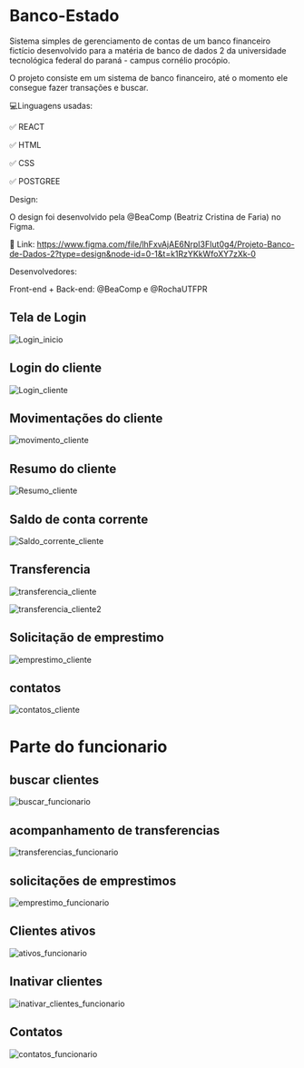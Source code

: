 # Banco-Estado

Sistema simples de gerenciamento de contas de um banco financeiro fictício desenvolvido para a matéria de banco de dados 2 da universidade tecnológica federal do paraná - campus cornélio procópio.

O projeto consiste em um sistema de banco financeiro, até o momento ele consegue fazer transações e buscar.

💻Linguagens usadas:

✅ REACT

✅ HTML

✅ CSS

✅ POSTGREE

Design:

O design foi desenvolvido pela @BeaComp (Beatriz Cristina de Faria) no Figma.

🔗 Link: https://www.figma.com/file/lhFxvAjAE6NrpI3FIut0g4/Projeto-Banco-de-Dados-2?type=design&node-id=0-1&t=k1RzYKkWfoXY7zXk-0

Desenvolvedores:

Front-end + Back-end: @BeaComp e @RochaUTFPR

## Tela de Login

![Login_inicio](https://github.com/RochaUTFPR/Banco-Estado/assets/108278327/a4c5f750-f10c-41a1-9c5d-9550d61785a4)

## Login do cliente

![Login_cliente](https://github.com/RochaUTFPR/Banco-Estado/assets/108278327/f661ba4f-45c9-4a6a-a80b-0f2f6637838e)

## Movimentações do cliente

![movimento_cliente](https://github.com/RochaUTFPR/Banco-Estado/assets/108278327/b953522f-7e3d-4bdc-93c6-fe8d96f6cc0c)

## Resumo do cliente

![Resumo_cliente](https://github.com/RochaUTFPR/Banco-Estado/assets/108278327/ea075f10-316f-4d2b-8c7a-a16bad3e949d)


## Saldo de conta corrente 

![Saldo_corrente_cliente](https://github.com/RochaUTFPR/Banco-Estado/assets/108278327/2bef5cf1-01ae-4a0d-9902-485ff28129dd)

## Transferencia

![transferencia_cliente](https://github.com/RochaUTFPR/Banco-Estado/assets/108278327/14777b86-6a83-42ed-8678-241815e36a86)

![transferencia_cliente2](https://github.com/RochaUTFPR/Banco-Estado/assets/108278327/79d7c942-26b8-4cac-8ef5-5254e977fd74)

## Solicitação de emprestimo

![emprestimo_cliente](https://github.com/RochaUTFPR/Banco-Estado/assets/108278327/7945d06f-74a3-4084-bdb1-4ed402037bb9)

## contatos 

![contatos_cliente](https://github.com/RochaUTFPR/Banco-Estado/assets/108278327/e28eac32-becf-4821-b5e0-17626f3087aa)

# Parte do funcionario

## buscar clientes 

![buscar_funcionario](https://github.com/RochaUTFPR/Banco-Estado/assets/108278327/fc1b5f93-06c9-4184-af0d-65716d4e2a6f)

## acompanhamento de transferencias

![transferencias_funcionario](https://github.com/RochaUTFPR/Banco-Estado/assets/108278327/c7d475a6-8b2c-4296-a3b1-8b0d956458b3)

## solicitações de emprestimos

![emprestimo_funcionario](https://github.com/RochaUTFPR/Banco-Estado/assets/108278327/0598bdb5-6fb0-484d-87f5-f495c7c25208)

## Clientes ativos

![ativos_funcionario](https://github.com/RochaUTFPR/Banco-Estado/assets/108278327/b2aa04cd-bff0-41e6-8f9a-8804cb1b7f06)

## Inativar clientes 

![inativar_clientes_funcionario](https://github.com/RochaUTFPR/Banco-Estado/assets/108278327/be47c702-2ce0-4828-8999-bce126a92669)

## Contatos 

![contatos_funcionario](https://github.com/RochaUTFPR/Banco-Estado/assets/108278327/117478e1-6bd2-4580-ba3d-c086efdf4dac)
